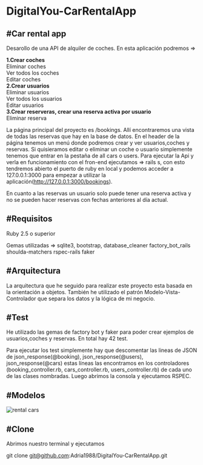 # DigitalYou-CarRentalApp

#Car rental app
---------------

Desarollo de una API de alquiler de coches. En esta aplicación podremos =>

  <strong>1.Crear coches</strong><br>
     Eliminar coches<br>
     Ver todos los coches<br>
     Editar coches<br>
  <strong>2.Crear usuarios</strong><br>
     Eliminar usuarios<br>
     Ver todos los usuarios<br>
     Editar usuarios<br>
  <strong>3.Crear reserveras, crear una reserva activa por usuario</strong><br>
     Eliminar reserva <br>

La página principal del proyecto es /bookings. Allí encontraremos una vista de todas las reservas que hay en la base de datos. En el header de la página tenemos un menú donde podremos crear y ver usuarios,coches y reservas. Si quisieramos editar o eliminar un coche o usuario simplemente tenemos que entrar en la pestaña de all cars o users. Para ejecutar la Api y verla en funcionamiento con el fron-end ejecutamos => rails s, con esto tendremos abierto el puerto de ruby en local y podemos acceder a 127.0.0.1:3000 para empezar a utilizar la aplicación(http://127.0.0.1:3000/bookings).

En cuanto a las reservas un usuario solo puede tener una reserva activa y no se pueden hacer reservas con fechas anteriores al día actual.


#Requisitos
-----------

Ruby 2.5 o superior

Gemas utilizadas =>
   sqlite3,
   bootstrap,
   database_cleaner
   factory_bot_rails
   shoulda-matchers
   rspec-rails
   faker

#Arquitectura
------------

La arquitectura que he seguido para realizar este proyecto esta basada en la orientación a objetos. También he utilizado el patrón  Modelo-Vista-Controlador que separa los datos y la lógica de mi negocio.

#Test
-----

He utilizado las gemas de factory bot y faker para poder crear ejemplos de usuarios,coches y reservas. En total hay 42 test.

Para ejecutar los test simplemente hay que descomentar las lineas de JSON de json_response(@booking), json_response(@users), json_response(@cars) estas líneas las encontramos en los controladores (booking_controller.rb, cars_controller.rb, users_controller.rb) de cada uno de las clases nombradas. Luego abrimos la consola y ejecutamos RSPEC.

#Modelos
--------

![rental cars](https://user-images.githubusercontent.com/25666425/84652631-36147480-af0c-11ea-8c5d-9bbbfbf59947.PNG)

#Clone
------

Abrimos nuestro terminal y ejecutamos

git clone git@github.com:Adria1988/DigitalYou-CarRentalApp.git

